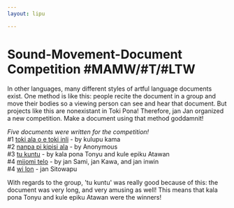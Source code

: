```yaml
---
layout: lipu

---
```

# Sound-Movement-Document Competition #MAMW/#T/#LTW

In other languages, many different styles of artful language documents exist. One method is like this: people recite the document in a group and move their bodies so a viewing person can see and hear that document. But projects like this are nonexistant in Toki Pona! Therefore, jan Jan organized a new competition. Make a document using that method goddamnit!


*Five documents were written for the competition!*  
#1 [toki ala o e toki inli](https://docs.google.com/document/d/1W21rSjx2eyYLjcipFGcmLEa-nQenge7wzLk87Tq-CuE/edit) -  by kulupu kama  
#2 [nanpa pi kipisi ala](https://docs.google.com/document/d/1DXcXoUm8vSAGsAtXuhhiMG36jAGgbLGXG6h4b9QrcrY/edit) - by Anonymous  
#3 [tu kuntu](https://commons.wikimedia.org/wiki/File:Tu_kuntu.pdf) - by kala pona Tonyu and kule epiku Atawan  
#4 [mijomi telo](mijomi-telo.pdf) - by jan Sami,  jan Kawa, and jan inwin  
#4 [wi lon](https://docs.google.com/document/d/1xl5osTAdUfP96ILzYaHpEnSDcxdDVKZ4t01Y8j9ul7w/edit) - jan Sitowapu

With regards to the group, 'tu kuntu' was really good because of this: the document was very long, and very amusing as well! This means that kala pona Tonyu and kule epiku Atawan were the winners!

